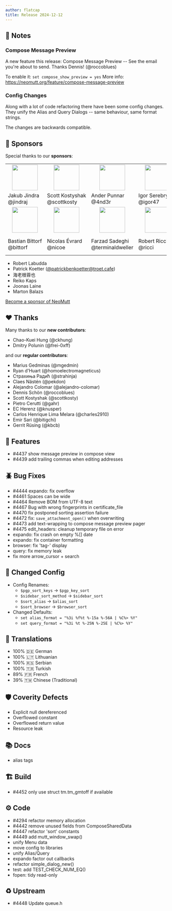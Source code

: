 ```yaml
---
author: flatcap
title: Release 2024-12-12
---
```


## :book: Notes

### Compose Message Preview

A new feature this release: Compose Message Preview -- See the email you're about to send.
Thanks Dennis! (@roccoblues)

To enable it: `set compose_show_preview = yes`
More info: https://neomutt.org/feature/compose-message-preview

### Config Changes

Along with a lot of code refactoring there have been some config changes.
They unify the Alias and Query Dialogs -- same behaviour, same format strings.

The changes are backwards compatible.

## :gem: Sponsors

Special thanks to our **sponsors**:

<table>
  <tr>
    <td align="center"><a href="https://github.com/jindraj/"><img width="80" src="https://avatars.githubusercontent.com/u/1755070"></a></td>
    <td align="center"><a href="https://github.com/scottkosty/"><img width="80" src="https://avatars.githubusercontent.com/u/1149353"></a></td>
    <td align="center"><a href="https://github.com/4nd3r/"><img width="80" src="https://avatars.githubusercontent.com/u/7166727"></a></td>
    <td align="center"><a href="https://github.com/igor47/"><img width="80" src="https://avatars.githubusercontent.com/u/200575"></a></td>
    <td align="center"><a href="https://github.com/kmARC/"><img width="80" src="https://avatars.githubusercontent.com/u/6640417"></a></td>
    <td align="center"><a href="https://github.com/yutsuten"><img width="80" src="https://avatars.githubusercontent.com/u/7322925"></a></td>
    <td align="center"><a href="https://github.com/lamons"><img width="80" src="https://avatars.githubusercontent.com/u/5617053"></a></td>
  </tr>
  <tr>
    <td>Jakub&nbsp;Jindra<br>@jindraj</td>
    <td>Scott&nbsp;Kostyshak<br>@scottkosty</td>
    <td>Ander&nbsp;Punnar<br>@4nd3r</td>
    <td>Igor&nbsp;Serebryany<br>@igor47</td>
    <td>Mark&nbsp;Korondi<br>@kmARC</td>
    <td>Mateus&nbsp;Etto<br>@yutsuten</td>
    <td>J&nbsp;Sheng<br>@lamons</td>
  </tr>
  <tr>
    <td align="center"><a href="https://github.com/bittorf"><img width="80" src="https://avatars.githubusercontent.com/u/198379"></a></td>
    <td align="center"><a href="https://github.com/nicoe"><img width="80" src="https://avatars.githubusercontent.com/u/44782"></a></td>
    <td align="center"><a href="https://github.com/terminaldweller"><img width="80" src="https://avatars.githubusercontent.com/u/20871975"></a></td>
    <td align="center"><a href="https://github.com/ricci"><img width="80" src="https://avatars.githubusercontent.com/u/829847"></a></td>
    <td align="left" colspan="3"><a href="https://www.blunix.com/"><img width="80" src="/images/sponsors/blunix.png"></a></td>
  </tr>
  <tr>
    <td>Bastian&nbsp;Bittorf<br>@bittorf</td>
    <td>Nicolas&nbsp;Évrard<br>@nicoe</td>
    <td>Farzad Sadeghi<br>@terminaldweller</td>
    <td>Robert Ricci<br>@ricci</td>
    <td colspan="3">Blunix&nbsp;GmbH<br><a href="https://www.blunix.com/">Linux support company<br>from Berlin, Germany</a></td>
  </tr>
</table>

- Robert Labudda
- Patrick Koetter ([@patrickbenkoetter@troet.cafe](https://troet.cafe/@patrickbenkoetter))
- 海老根蓉也
- Reiko Kaps
- Joonas Laine
- Marton Balazs

[Become a sponsor of NeoMutt](https://neomutt.org/sponsor)

## :heart: Thanks

Many thanks to our **new contributors**:

- Chao-Kuei Hung (@ckhung)
- Dmitry Polunin (@frei-0xff)

and our **regular contributors**:

- Marius Gedminas (@mgedmin)
- Ryan d'Huart (@homoelectromagneticus)
- Страхиња Радић (@strahinja)
- Claes Nästén (@pekdon)
- Alejandro Colomar (@alejandro-colomar)
- Dennis Schön (@roccoblues)
- Scott Kostyshak (@scottkosty)
- Pietro Cerutti (@gahr)
- EC Herenz (@knusper)
- Carlos Henrique Lima Melara (@charles2910)
- Emir Sari (@bitigchi)
- Gerrit Rüsing (@kbcb)

## :gift: Features

- #4437 show message preview in compose view
- #4439 add trailing commas when editing addresses

## :beetle: Bug Fixes

- #4444 expando: fix overflow
- #4461 Spaces can be wide
- #4464 Remove BOM from UTF-8 text
- #4467 Bug with wrong fingerprints in certificate_file
- #4470 fix postponed sorting assertion failure
- #4472 fix: `save_attachment_open()` when overwriting
- #4473 add text-wrapping to compose message preview pager
- #4475 edit_headers: cleanup temporary file on error
- expando: fix crash on empty %[] date
- expando: fix container formatting
- browser: fix 'tag-' display
- query: fix memory leak
- fix more arrow_cursor + search

## :wrench: Changed Config

- Config Renames:
  - `$pgp_sort_keys`       -> `$pgp_key_sort`
  - `$sidebar_sort_method` -> `$sidebar_sort`
  - `$sort_alias`          -> `$alias_sort`
  - `$sort_browser`        -> `$browser_sort`
- Changed Defaults:
  - `set alias_format = "%3i %f%t %-15a %-56A | %C%> %Y"`
  - `set query_format = "%3i %t %-25N %-25E | %C%> %Y"`

## :black_flag: Translations

- 100% :de: German
- 100% :lithuania: Lithuanian
- 100% :serbia: Serbian
- 100% :tr: Turkish
- 89% :fr: French
- 39% :taiwan: Chinese (Traditional)

## :shield: Coverity Defects

- Explicit null dereferenced
- Overflowed constant
- Overflowed return value
- Resource leak

## :books: Docs

- alias tags

## :building_construction: Build

- #4452 only use struct tm.tm_gmtoff if available

## :gear: Code

- #4294 refactor memory allocation
- #4442 remove unused fields from ComposeSharedData
- #4447 refactor 'sort' constants
- #4449 add mutt_window_swap()
- unify Menu data
- move config to libraries
- unify Alias/Query
- expando factor out callbacks
- refactor simple_dialog_new()
- test: add TEST_CHECK_NUM_EQ()
- fopen: tidy read-only

## :recycle: Upstream

- #4448 Update queue.h

